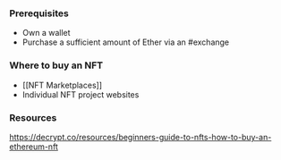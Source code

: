 ### Prerequisites
- Own a wallet
- Purchase a sufficient amount of Ether via an #exchange 

### Where to buy an NFT
- [[NFT Marketplaces]]
- Individual NFT project websites

### Resources
https://decrypt.co/resources/beginners-guide-to-nfts-how-to-buy-an-ethereum-nft